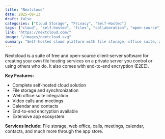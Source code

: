 ```yaml
---
title: "Nextcloud"
date: 2025-08-13
draft: false
categories: ["Cloud Storage", "Privacy", "Self-Hosted"]
tags: ["cloud", "self-hosted", "files", "collaboration", "open-source"]
link: "https://nextcloud.com/"
image: "/images/nextcloud.svg"
summary: "Self-hosted cloud platform with file storage, office suite, and collaboration tools."
---
```


Nextcloud is a suite of free and open-source client-server software for creating your own file hosting services on a private server you control or using others who do. It also comes with end-to-end encryption (E2EE).

**Key Features:**
- Complete self-hosted cloud solution
- File storage and synchronization
- Web office suite integration
- Video calls and meetings
- Calendar and contacts
- End-to-end encryption available
- Extensive app ecosystem

**Services Include:** File storage, web office, calls, meetings, calendar, contacts, and much more through the app store.